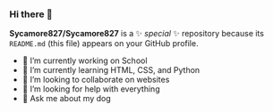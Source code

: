 ### Hi there 👋

**Sycamore827/Sycamore827** is a ✨ _special_ ✨ repository because its `README.md` (this file) appears on your GitHub profile.



- 🔭 I’m currently working on School
- 🌱 I’m currently learning HTML, CSS, and Python
- 👯 I’m looking to collaborate on websites
- 🤔 I’m looking for help with everything
- 💬 Ask me about my dog


